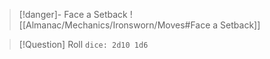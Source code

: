 > [!danger]- Face a Setback
> ![[Almanac/Mechanics/Ironsworn/Moves#Face a Setback]]

> [!Question] Roll
> `dice: 2d10 1d6`